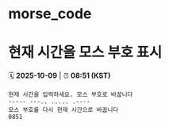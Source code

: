 # morse_code
# 현재 시간을 모스 부호 표시
<!-- MORSE_TIME_START -->
🗓️ **2025-10-09** | ⏰ **08:51 (KST)**

```
현재 시간을 입력하세요. 모스 부호로 바꿉니다
----- ---.. ..... .----
모스 부호를 다시 현재 시간으로 바꿉니다
0851
```
<!-- MORSE_TIME_END -->
